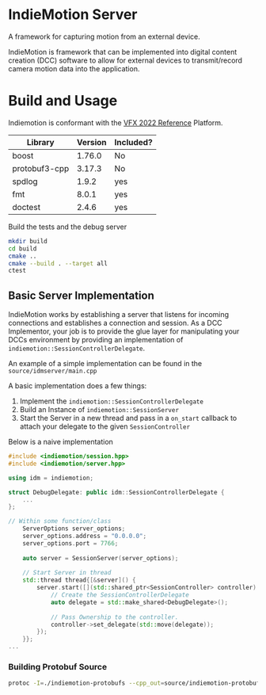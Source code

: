 # IndieMotion Server 
A framework for capturing motion from an external device.

IndieMotion is framework that can be implemented into digital content creation (DCC) software
to allow for external devices to transmit/record camera motion data into the application.

# Build and Usage
Indiemotion is conformant with the [VFX 2022 Reference](https://vfxplatform.com) Platform. 

| Library | Version | Included? |
| ------------ | ------------- | ----------|
boost | 1.76.0 | No
protobuf3-cpp | 3.17.3 | No
spdlog | 1.9.2 | yes |
fmt | 8.0.1| yes |
doctest | 2.4.6 | yes|

Build the tests and the debug server
```bash
mkdir build
cd build
cmake ..
cmake --build . --target all
ctest
```

## Basic Server Implementation
IndieMotion works by establishing a server that listens for incoming connections
and establishes a connection and session. As a DCC Implementor, your job is to provide the glue
layer for manipulating your DCCs environment by providing an implementation of `indiemotion::SessionControllerDelegate`.

An example of a simple implementation can be found in the `source/idmserver/main.cpp`

A basic implementation does a few things:
1. Implement the `indiemotion::SessionControllerDelegate`
2. Build an Instance of `indiemotion::SessionServer`
3. Start the Server in a new thread and pass in a `on_start` callback to attach your delegate to the given `SessionController`

Below is a naive implementation
```cpp
#include <indiemotion/session.hpp>
#include <indiemotion/server.hpp>

using idm = indiemotion;

struct DebugDelegate: public idm::SessionControllerDelegate {
    ...
};

// Within some function/class
    ServerOptions server_options;
    server_options.address = "0.0.0.0";
    server_options.port = 7766;
    
    auto server = SessionServer(server_options);
    
    // Start Server in thread
    std::thread thread{[&server]() {
        server.start([](std::shared_ptr<SessionController> controller) {
            // Create the SessionControllerDelegate
            auto delegate = std::make_shared<DebugDelegate>();
            
            // Pass Ownership to the controller.
            controller->set_delegate(std::move(delegate));
        });
    }};
...
```


### Building Protobuf Source
``` bash
protoc -I=./indiemotion-protobufs --cpp_out=source/indiemotion-protobufs/include/indiemotion-protobufs protobufs/*.proto
```
